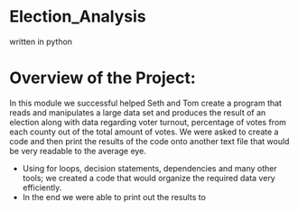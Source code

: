 # Election_Analysis
written in python

# Overview of the Project:

In this module we successful helped Seth and Tom create a program that reads and manipulates a large data set and produces the result of an election along with data regarding voter turnout, percentage of votes from each county out of the total amount of votes.  We were asked to create a code and then print the results of the code onto another text file that would be very readable to the average eye. 

- Using for loops, decision statements, dependencies and many other tools; we created a code that would organize the required data very efficiently.
- In the end we were able to print out the results to 